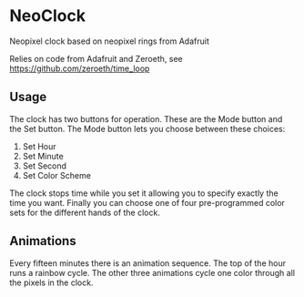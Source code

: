 NeoClock
========

Neopixel clock based on neopixel rings from Adafruit

Relies on code from Adafruit and Zeroeth, see
https://github.com/zeroeth/time_loop

Usage
---

The clock has two buttons for operation.  These are the Mode button and the
Set button.  The Mode button lets you choose between these choices:

1. Set Hour
2. Set Minute
3. Set Second
4. Set Color Scheme

The clock stops time while you set it allowing you to specify exactly the time
you want.  Finally you can choose one of four pre-programmed color sets for
the different hands of the clock.

Animations
---

Every fifteen minutes there is an animation sequence.  The top of the hour
runs a rainbow cycle.  The other three animations cycle one color through
all the pixels in the clock.
